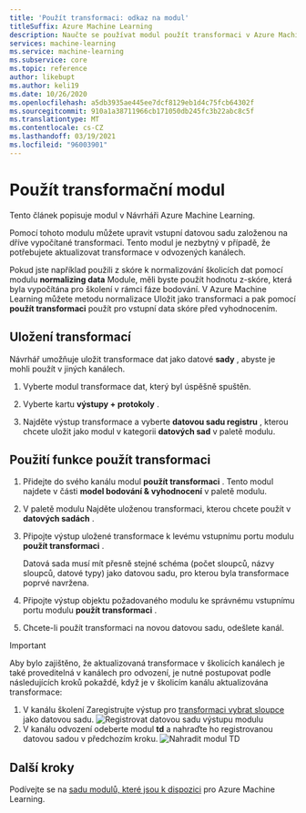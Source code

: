 ```yaml
---
title: 'Použít transformaci: odkaz na modul'
titleSuffix: Azure Machine Learning
description: Naučte se používat modul použít transformaci v Azure Machine Learning k úpravě vstupní datové sady na základě dříve vypočítané transformace.
services: machine-learning
ms.service: machine-learning
ms.subservice: core
ms.topic: reference
author: likebupt
ms.author: keli19
ms.date: 10/26/2020
ms.openlocfilehash: a5db3935ae445ee7dcf8129eb1d4c75fcb64302f
ms.sourcegitcommit: 910a1a38711966cb171050db245fc3b22abc8c5f
ms.translationtype: MT
ms.contentlocale: cs-CZ
ms.lasthandoff: 03/19/2021
ms.locfileid: "96003901"
---
```

# <a name="apply-transformation-module"></a>Použít transformační modul

Tento článek popisuje modul v Návrháři Azure Machine Learning.

Pomocí tohoto modulu můžete upravit vstupní datovou sadu založenou na dříve vypočítané transformaci. Tento modul je nezbytný v případě, že potřebujete aktualizovat transformace v odvozených kanálech.

Pokud jste například použili z skóre k normalizování školicích dat pomocí modulu **normalizing data** Module, měli byste použít hodnotu z-skóre, která byla vypočítána pro školení v rámci fáze bodování. V Azure Machine Learning můžete metodu normalizace Uložit jako transformaci a pak pomocí **použít transformaci** použít pro vstupní data skóre před vyhodnocením.

## <a name="how-to-save-transformations"></a>Uložení transformací

Návrhář umožňuje uložit transformace dat jako datové **sady** , abyste je mohli použít v jiných kanálech.

1. Vyberte modul transformace dat, který byl úspěšně spuštěn.

1. Vyberte kartu **výstupy + protokoly** .

1. Najděte výstup transformace a vyberte **datovou sadu registru** , kterou chcete uložit jako modul v kategorii **datových sad** v paletě modulu.

## <a name="how-to-use-apply-transformation"></a>Použití funkce použít transformaci  
  
1. Přidejte do svého kanálu modul **použít transformaci** . Tento modul najdete v části **model bodování & vyhodnocení** v paletě modulu. 
  
1. V paletě modulu Najděte uloženou transformaci, kterou chcete použít v **datových sadách** .

1. Připojte výstup uložené transformace k levému vstupnímu portu modulu **použít transformaci** .

    Datová sada musí mít přesně stejné schéma (počet sloupců, názvy sloupců, datové typy) jako datovou sadu, pro kterou byla transformace poprvé navržena.  
  
1. Připojte výstup objektu požadovaného modulu ke správnému vstupnímu portu modulu **použít transformaci** .
  
1. Chcete-li použít transformaci na novou datovou sadu, odešlete kanál.  

> [!IMPORTANT]
> Aby bylo zajištěno, že aktualizovaná transformace v školicích kanálech je také proveditelná v kanálech pro odvození, je nutné postupovat podle následujících kroků pokaždé, když je v školicím kanálu aktualizována transformace:
> 1. V kanálu školení Zaregistrujte výstup pro [transformaci vybrat sloupce](select-columns-transform.md) jako datovou sadu.
> ![Registrovat datovou sadu výstupu modulu](media/module/select-columns-transform-register-dataset.png)
> 1. V kanálu odvození odeberte modul **td** a nahraďte ho registrovanou datovou sadou v předchozím kroku.
> ![Nahradit modul TD](media/module/replace-tranformation-directory.png)

## <a name="next-steps"></a>Další kroky

Podívejte se na [sadu modulů, které jsou k dispozici](module-reference.md) pro Azure Machine Learning. 